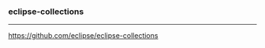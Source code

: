 ### eclipse-collections
---
https://github.com/eclipse/eclipse-collections

```
```

```
```

```
```


